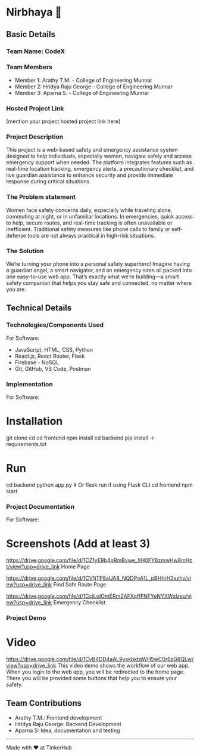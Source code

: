 # Nirbhaya 🎯


## Basic Details
### Team Name: CodeX


### Team Members
- Member 1: Arathy T.M. - College of Engineering Munnar
- Member 2: Hridya Raju George - College of Engineering Munnar
- Member 3: Aparna S. - College of Engineering Munnar

### Hosted Project Link
[mention your project hosted project link here]

### Project Description
This project is a web-based safety and emergency assistance system designed to help individuals, especially women, navigate safely and access emergency support when needed. The platform integrates features such as real-time location tracking, emergency alerts, a precautionary checklist, and live guardian assistance to enhance security and provide immediate response during critical situations.

### The Problem statement
Women face safety concerns daily, especially while traveling alone, commuting at night, or in unfamiliar locations. In emergencies, quick access to help, secure routes, and real-time tracking is often unavailable or inefficient. Traditional safety measures like phone calls to family or self-defense tools are not always practical in high-risk situations.

### The Solution
We’re turning your phone into a personal safety superhero! 
Imagine having a guardian angel, a smart navigator, and an emergency siren all packed into one easy-to-use web app. That’s exactly what we’re building—a smart safety companion that helps you stay safe and connected, no matter where you are.

## Technical Details
### Technologies/Components Used
For Software:
- JavaScript, HTML, CSS, Python
- React.js, React Router, Flask
- Firebase - NoSQL
- Git, GitHub, VS Code, Postman

### Implementation
For Software:
# Installation
git clone <your-repository-url>
cd <your-project-folder>
cd frontend
npm install
cd backend
pip install -r requirements.txt

# Run
cd backend
python app.py  # Or flask run if using Flask CLI
cd frontend
npm start

### Project Documentation
For Software:

# Screenshots (Add at least 3)

https://drive.google.com/file/d/1CZ1yE9b4pRmBywe_XH0FY6zmwHw8mHzt/view?usp=drive_link
Home Page

https://drive.google.com/file/d/1CV1jTP8aUA8_NQDPoA1L_pBHhrH2xzhv/view?usp=drive_link
Find Safe Route Page

https://drive.google.com/file/d/1CcjLoIOmERm2AFXqffFNFYeNYXWxlzsu/view?usp=drive_link
Emergency Checklist

### Project Demo
# Video
https://drive.google.com/file/d/1CvB4DD4aAL9yxkbktqWH5wC0r6zG8QLw/view?usp=drive_link
This video demo shows the workflow of our web app. When you login to the web app, you will be redirected to the home page. There you will be provided some buttons that help you to ensure your safety.


## Team Contributions
- Arathy T.M.: Frontend development
- Hridya Raju George: Backend Development
- Aparna S: Idea, documentation and testing

---
Made with ❤️ at TinkerHub
